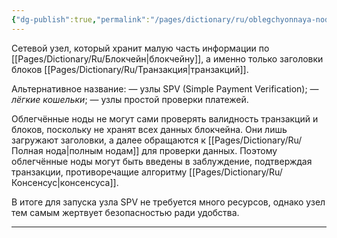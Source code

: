 ```yaml
---
{"dg-publish":true,"permalink":"/pages/dictionary/ru/oblegchyonnaya-noda/"}
---
```



Сетевой узел, который хранит малую часть информации по [[Pages/Dictionary/Ru/Блокчейн\|блокчейну]], а именно только заголовки блоков [[Pages/Dictionary/Ru/Транзакция\|транзакций]].

Альтернативное название: — узлы SPV (Simple Payment Verification); — _лёгкие кошельки_; — узлы простой проверки платежей.

Облегчённые ноды не могут сами проверять валидность транзакций и блоков, поскольку не хранят всех данных блокчейна. Они лишь загружают заголовки, а далее обращаются к [[Pages/Dictionary/Ru/Полная нода\|полным нодам]] для проверки данных. Поэтому облегчённые ноды могут быть введены в заблуждение, подтверждая транзакции, противоречащие алгоритму [[Pages/Dictionary/Ru/Консенсус\|консенсуса]].

В итоге для запуска узла SPV не требуется много ресурсов, однако узел тем самым жертвует безопасностью ради удобства.

---
